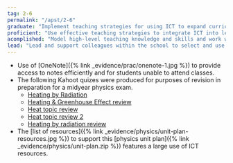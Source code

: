 ```yaml
---
tag: 2-6
permalink: "/apst/2-6"
graduate: "Implement teaching strategies for using ICT to expand curriculum learning opportunities for students."
proficient: "Use effective teaching strategies to integrate ICT into learning and teaching programs to make selected content relevant and meaningful."
acomplished: "Model high-level teaching knowledge and skills and work with colleagues to use current ICT to improve their teaching practice and make content relevant and meaningful."
lead: "Lead and support colleagues within the school to select and use ICT with effective teaching strategies to expand learning opportunities and content knowledge for all students."
---
```

* Use of [OneNote]({% link _evidence/prac/onenote-1.jpg %}) to provide access to notes efficiently and for students unable to attend classes.
* The following Kahoot quizes were produced for purposes of revision in preparation for a midyear physics exam.
    - [Heating by Radiation](https://play.kahoot.it/#/k/96045a5c-767a-43ce-b042-4e7bafdb7095)
    - [Heating & Greenhouse Effect review](https://play.kahoot.it/#/k/96045a5c-767a-43ce-b042-4e7bafdb7095)
    - [Heat topic review](https://play.kahoot.it/#/k/45fe68fa-0248-4737-8573-bec798aef3a9)
    - [Heat topic review 2](https://play.kahoot.it/#/k/54059199-c278-41e0-b44c-87332f53491f)
    - [Heating by radiation review](https://play.kahoot.it/#/k/267881fc-a37d-4fab-b14c-3784aad16092)
* The [list of resources]({% link _evidence/physics/unit-plan-resources.jpg %}) to support this [physics unit plan]({% link _evidence/physics/unit-plan.zip %}) features a large use of ICT resources.
